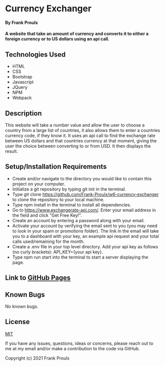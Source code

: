 # Currency Exchanger

#### By Frank Proulx

#### A website that take an amount of currency and converts it to either a foreign currency or to US dollars using an api call.

## Technologies Used

* HTML
* CSS
* Bootstrap
* Javascript
* JQuery
* NPM
* Webpack

## Description

This website will take a number value and allow the user to choose a country from a large list of countries, it also allows them to enter a countries currency code, if they know it. It uses an api call to find the exchange rate between US dollars and that countries currency at that moment, giving the user the choice between converting to or from USD. It then displays the result.

## Setup/Installation Requirements  

* Create and/or navigate to the directory you would like to contain this project on your computer.
* Initialize a git repository by typing git init in the terminal.
* Type git clone https://github.com/Frank-Proulx/w6-currency-exchanger to clone the repository to your local machine.
* Type npm install in the terminal to install all dependencies.  
* Go to https://www.exchangerate-api.com/. Enter your email address in the field and click "Get Free Key!".
* Create an account by entering a password along with your email.
* Activate your account by verifying the email sent to you (you may need to look in your spam or promotions folder). The link in the email will take you to a dashboard with your key, an example api request and your total calls used/remaining for the month.
* Create a .env file in your top level directory. Add your api key as follows (no curly brackets): API_KEY={your api key}.
* Type npm run start into the terminal to start a server displaying the page.

## Link to [GitHub Pages](https://frank-proulx.github.io/w6-currency-exchanger/)

## Known Bugs

No known bugs.

## License

[MIT](https://opensource.org/licenses/MIT)

If you have any issues, questions, ideas or concerns, please reach out to me at my email and/or make a contribution to the code via GitHub.

Copyright (c) 2021 Frank Proulx